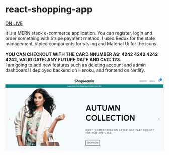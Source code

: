 # react-shopping-app

[ON LIVE](https://my-fav-shop.netlify.app/)

It is a MERN stack e-commerce application. You can register, login and order something with Stripe payment method. I used Redux for the state management, styled components for styling and Material Uı for the icons.\
\
 **YOU CAN CHECKOUT WITH THE CARD NNUMBER AS: 4242 4242 4242 4242, VALID DATE: ANY FUTURE DATE AND CVC: 123.**
\
 I am going to add new features such as deleting account and admin dashboard! I deployed backend on Heroku, and frontend on Netlify.

[![Shopping App React](https://raw.githubusercontent.com/sinansk/personal-portfolio/main/src/images/shopping-app.JPG)](https://my-fav-shop.netlify.app/)

